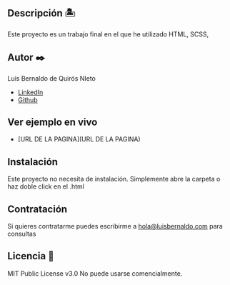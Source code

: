 ## Descripción 🏝
Este proyecto es un trabajo final en el que he utilizado HTML, SCSS, 


## Autor ✒️
Luis Bernaldo de Quirós NIeto

* [LinkedIn](hwww.linkedin.com/in/luis-bernaldo-de-quirós-nieto)
* [Github](https://github.com/luisbernaldo)

## Ver ejemplo en vivo 
- [URL DE LA PAGINA](URL DE LA PAGINA)

## Instalación 
Este proyecto no necesita de instalación. Simplemente abre la carpeta o haz doble click en el .html
  
## Contratación
Si quieres contratarme puedes escribirme a hola@luisbernaldo.com para consultas


## Licencia 📄
MIT Public License v3.0
No puede usarse comencialmente.